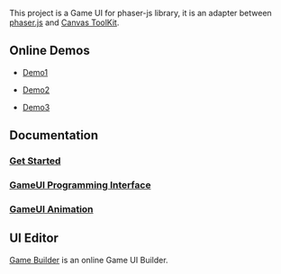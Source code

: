 This project is a Game UI for phaser-js library, it is an adapter between [phaser.js](http://phaser.io/) and [Canvas ToolKit](https://github.com/drawapp8/cantk).

Online Demos
--------------------

* [Demo1](http://gameui.duapp.com/phaserjs/demo1/)

* [Demo2](http://gameui.duapp.com/phaserjs/demo2/)

* [Demo3](http://gameui.duapp.com/phaserjs/demo3/)

Documentation
--------------------
### [Get Started](https://github.com/drawapp8/gameui-for-phaser-js/wiki/GetStarted)

### [GameUI Programming Interface](https://github.com/drawapp8/gameui-common/wiki/GameUI-Programming-Interface)

### [GameUI Animation](https://github.com/drawapp8/gameui-common/wiki/GameUI-Animation)


UI Editor
--------------------

[Game Builder](http://gamebuilder.duapp.com/appedit.php) is an online Game UI Builder.


